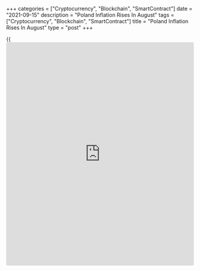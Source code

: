 +++
categories = ["Cryptocurrency", "Blockchain", "SmartContract"]
date = "2021-09-15"
description = "Poland Inflation Rises In August"
tags = ["Cryptocurrency", "Blockchain", "SmartContract"]
title = "Poland Inflation Rises In August"
type = "post"
+++

{{<iframe id="large-banner" src="https://www.bounty.group/#slide=22.0" width="100%" height="600" scrolling="no" style="border: 0px solid rgb(216, 221, 230); border-radius: 3px;">}}

Poland's consumer price inflation increased more than estimated in
August, final data from Statistics Poland showed on Wednesday.

The consumer price index rose 5.5 percent year-on-year in August,
following a 5.0 percent increase in July. In the initial estimate,
inflation as 5.4 percent.

Prices for transport grew 17.8 percent yearly in August. Prices for
housing, water, electricity, gas and other fuels, and restaurant and
hotels rose by 6.9 percent and 6.6 percent, respectively.

On a month-on-month basis, consumer prices rose 0.3 percent in August,
following a 0.4 percent increase in the prior month. According to the
initial estimate, prices rose 0.2 percent.

For comments and feedback [contact](https://www.playgroundfx.com/contact/): editorial@rtt[news](https://www.letsplayfx.com/blog/forex-news-website/).com

[Economic News][1]

 **What parts of the world are seeing the best (and worst) economic
performances lately? Click[here][2] to check out our [Econ Scorecard][2]
and find out! See up-to-the-moment [ranking](https://www.playgroundfx.com/blog/crypto-exchange-ranking/)s for the best and worst
performers in [GDP][3], [unemployment rate][4], [inflation][5] and much
more.**

   1. www.rtt[news](https://www.letsplayfx.com/blog/forex-news-website/).com/Content/EconomicNews.aspx
   2. www.rtt[news](https://www.letsplayfx.com/blog/forex-news-website/).com/economic-scorecard/world-rank/retail-sales/highest-performance.aspx
   3. www.rtt[news](https://www.letsplayfx.com/blog/forex-news-website/).com/economic-scorecard/world-rank/GDP/highest-performance.aspx
   4. www.rtt[news](https://www.letsplayfx.com/blog/forex-news-website/).com/economic-scorecard/world-rank/unemployment-rate/lowest-performance.aspx
   5. www.rtt[news](https://www.letsplayfx.com/blog/forex-news-website/).com/economic-scorecard/world-rank/CPI/highest-performance.aspx